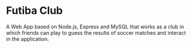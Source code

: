 # Futiba Club

A Web App based on Node.js, Express and MySQL that works as a club in which friends can play to guess the results of soccer matches and interact in the application. 